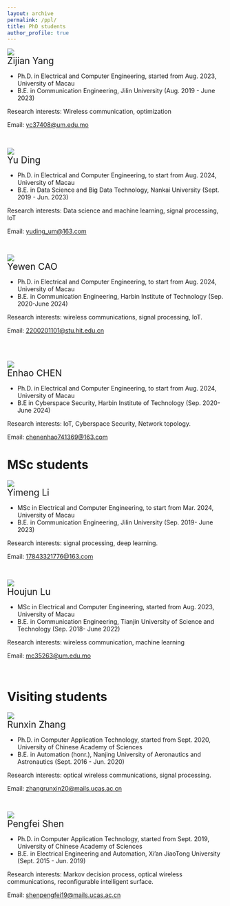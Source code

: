 ```yaml
---
layout: archive
permalink: /ppl/
title: PhD students
author_profile: true
---
```



![](https://github.com/lynshao/Lab.github.io/blob/master/images/zijian.jpg?raw=true)
<br>
  <span style="font-size: 1.5em;">Zijian Yang</span><br>
  
- Ph.D. in Electrical and Computer Engineering, started from Aug. 2023, University of Macau
- B.E. in Communication Engineering, Jilin University (Aug. 2019 - June 2023)

Research interests: Wireless communication, optimization 

Email: yc37408@um.edu.mo

<br>


![](https://github.com/lynshao/Lab.github.io/blob/master/images/yu.jpg?raw=true)
<br>
  <span style="font-size: 1.5em;">Yu Ding</span><br>
  
- Ph.D. in Electrical and Computer Engineering, to start from Aug. 2024, University of Macau
- B.E. in Data Science and Big Data Technology, Nankai University (Sept. 2019 - Jun. 2023)

Research interests: Data science and machine learning, signal processing, IoT

Email: yuding_um@163.com

<br>

![](https://github.com/lynshao/Lab.github.io/blob/master/images/yewen.jpg?raw=true)
<br>
  <span style="font-size: 1.5em;">Yewen CAO</span><br>
  
- Ph.D. in Electrical and Computer Engineering, to start from Aug. 2024, University of Macau
- B.E. in Communication Engineering, Harbin Institute of Technology (Sep. 2020-June 2024)

Research interests: wireless communications, signal processing, IoT.

Email: 2200201101@stu.hit.edu.cn 

<br>

<br>

![](https://github.com/lynshao/Lab.github.io/blob/master/images/Enhao.jpg?raw=true)
<br>
  <span style="font-size: 1.5em;">Enhao CHEN</span><br>
- Ph.D. in Electrical and Computer Engineering, to start from Aug. 2024, University of Macau
- B.E in Cyberspace Security, Harbin Institute of Technology (Sep. 2020-June 2024)

Research interests: IoT, Cyberspace Security, Network topology.

Email: chenenhao741369@163.com

MSc students
======

![](https://github.com/lynshao/Lab.github.io/blob/master/images/yimeng.jpg?raw=true)
<br>
  <span style="font-size: 1.5em;">Yimeng Li</span><br>
  
- MSc in Electrical and Computer Engineering, to start from Mar. 2024, University of Macau
- B.E. in Communication Engineering, Jilin University (Sep. 2019-  June 2023)

Research interests: signal processing, deep learning.

Email: 17843321776@163.com

<br>

![](https://github.com/lynshao/Lab.github.io/blob/master/images/houjun.jpg?raw=true)
<br>
  <span style="font-size: 1.5em;">Houjun Lu</span><br>
  
- MSc in Electrical and Computer Engineering, started from Aug. 2023, University of Macau
- B.E. in Communication Engineering, Tianjin University of Science and Technology (Sep. 2018- June 2022)

Research interests: wireless communication, machine learning

Email: mc35263@um.edu.mo 

<br>


Visiting students
======

![](https://github.com/lynshao/Lab.github.io/blob/master/images/runxin.jpg?raw=true)
<br>
  <span style="font-size: 1.5em;">Runxin Zhang</span><br>
  
- Ph.D. in Computer Application Technology, started from Sept. 2020, University of Chinese Academy of Sciences
- B.E. in Automation (honr.), Nanjing University of Aeronautics and Astronautics (Sept. 2016 - Jun. 2020)

Research interests: optical wireless communications, signal processing.

Email: zhangrunxin20@mails.ucas.ac.cn

<br>


![](https://github.com/lynshao/Lab.github.io/blob/master/images/pengfei.png?raw=true)
<br>
  <span style="font-size: 1.5em;">Pengfei Shen</span><br>
  
- Ph.D. in Computer Application Technology, started from Sept. 2019, University of Chinese Academy of Sciences
- B.E. in Electrical Engineering and Automation, Xi’an JiaoTong University (Sept. 2015 - Jun. 2019)

Research interests: Markov decision process, optical wireless communications, reconfigurable intelligent surface.

Email: shenpengfei19@mails.ucas.ac.cn

<br>

